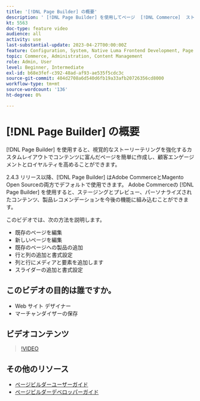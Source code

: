 ```yaml
---
title: '[!DNL Page Builder] の概要'
description: ' [!DNL Page Builder] を使用してページ  [!DNL Commerce]  ストアページを管理者で作成する方法を説明します。'
kt: 5563
doc-type: feature video
audience: all
activity: use
last-substantial-update: 2023-04-27T00:00:00Z
feature: Configuration, System, Native Luma Frontend Development, Page Content
topic: Commerce, Administration, Content Management
role: Admin, User
level: Beginner, Intermediate
exl-id: b68e3fef-c392-48ad-af93-ae535f5cdc3c
source-git-commit: 404d2708a6d540d6fb19a33afb20726356cd8000
workflow-type: tm+mt
source-wordcount: '136'
ht-degree: 0%

---
```


# [!DNL Page Builder] の概要

[!DNL Page Builder] を使用すると、視覚的なストーリーテリングを強化するカスタムレイアウトでコンテンツに富んだページを簡単に作成し、顧客エンゲージメントとロイヤルティを高めることができます。

2.4.3 リリース以降、[!DNL Page Builder] はAdobe CommerceとMagento Open Sourceの両方でデフォルトで使用できます。 Adobe Commerceの [!DNL Page Builder] を使用すると、ステージングとプレビュー、パーソナライズされたコンテンツ、製品レコメンデーションを今後の機能に組み込むことができます。

このビデオでは、次の方法を説明します。

- 既存のページを編集
- 新しいページを編集
- 既存のページへの製品の追加
- 行と列の追加と書式設定
- 列と行にメディアと要素を追加します
- スライダーの追加と書式設定

## このビデオの目的は誰ですか。

- Web サイト デザイナー
- マーチャンダイザーの保存

## ビデオコンテンツ

>[!VIDEO](https://video.tv.adobe.com/v/343781?quality=12&learn=on)

## その他のリソース

- [ ページビルダーユーザーガイド ](https://experienceleague.adobe.com/docs/commerce-admin/page-builder/guide-overview.html?lang=ja)
- [ ページビルダーデベロッパーガイド ](https://developer.adobe.com/commerce/frontend-core/page-builder/)
